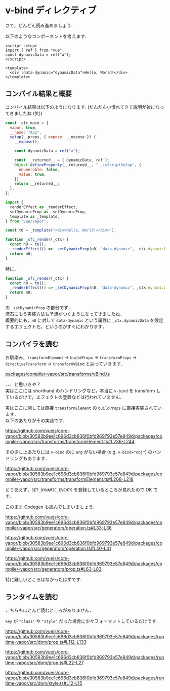 # v-bind ディレクティブ

さて，どんどん読み進めましょう．

以下のようなコンポーネントを考えます．

```vue
<script setup>
import { ref } from "vue";
const dynamicData = ref("a");
</script>

<template>
  <div :data-dynamic="dynamicData">Hello, World!</div>
</template>
```

## コンパイル結果と概要

コンパイル結果は以下のようになります. (だんだん小慣れてきて説明が雑になってきましたね (笑))

```js
const _sfc_main = {
  vapor: true,
  __name: "App",
  setup(__props, { expose: __expose }) {
    __expose();

    const dynamicData = ref("a");

    const __returned__ = { dynamicData, ref };
    Object.defineProperty(__returned__, "__isScriptSetup", {
      enumerable: false,
      value: true,
    });
    return __returned__;
  },
};

import {
  renderEffect as _renderEffect,
  setDynamicProp as _setDynamicProp,
  template as _template,
} from "vue/vapor";

const t0 = _template("<div>Hello, World!</div>");

function _sfc_render(_ctx) {
  const n0 = t0();
  _renderEffect(() => _setDynamicProp(n0, "data-dynamic", _ctx.dynamicData));
  return n0;
}
```

特に，

```js
function _sfc_render(_ctx) {
  const n0 = t0();
  _renderEffect(() => _setDynamicProp(n0, "data-dynamic", _ctx.dynamicData));
  return n0;
}
```

の `_setDynamicProp` の部分です．\
流石にもう実装方法も予想がつくようになってきましたね．\
概要的にも，`n0` に対して `data-dynamic` という属性に `_ctx.dynamicData` を設定するエフェクトだ，というのがすぐにわかります．

## コンパイラを読む

お馴染み，`transformElement` -> `buildProps` -> `transformProps` -> `directiveTransform` -> `transformVBind` と辿っていきます．

[packages/compiler-vapor/src/transforms/vBind.ts](https://github.com/vuejs/core-vapor/blob/30583b9ee1c696d3cb836f0bfd969793e57e849d/packages/compiler-vapor/src/transforms/vBind.ts)

．．．と思いきや？\
実はここには shorthand のハンドリングなど，本当に `v-bind` を transform しているだけで，エフェクトの登録などは行われていません．

実はここに関しては直接 `transformElement` の `buildProps` に直接実装されています．\
以下のあたりがその実装です．

https://github.com/vuejs/core-vapor/blob/30583b9ee1c696d3cb836f0bfd969793e57e849d/packages/compiler-vapor/src/transforms/transformElement.ts#L236-L244

その少し上あたりには `v-bind` のに `arg` がない場合 (e.g. `v-bind="obj"`) のハンドリングもあります．

https://github.com/vuejs/core-vapor/blob/30583b9ee1c696d3cb836f0bfd969793e57e849d/packages/compiler-vapor/src/transforms/transformElement.ts#L208-L218

とりあえず，`SET_DYNAMIC_EVENTS` を登録しているところが見れたので OK です．

このまま Codegen も読んでしまいましょう．

https://github.com/vuejs/core-vapor/blob/30583b9ee1c696d3cb836f0bfd969793e57e849d/packages/compiler-vapor/src/generators/operation.ts#L33-L36

https://github.com/vuejs/core-vapor/blob/30583b9ee1c696d3cb836f0bfd969793e57e849d/packages/compiler-vapor/src/generators/operation.ts#L40-L41

https://github.com/vuejs/core-vapor/blob/30583b9ee1c696d3cb836f0bfd969793e57e849d/packages/compiler-vapor/src/generators/prop.ts#L63-L83

特に難しいところはなかったはずです．

## ランタイムを読む

こちらもほとんど読むところがありません．

`key` が `"class"` や `"style"` だった場合に少々フォーマットしているだけです．

https://github.com/vuejs/core-vapor/blob/30583b9ee1c696d3cb836f0bfd969793e57e849d/packages/runtime-vapor/src/dom/prop.ts#L112-L133

https://github.com/vuejs/core-vapor/blob/30583b9ee1c696d3cb836f0bfd969793e57e849d/packages/runtime-vapor/src/dom/prop.ts#L22-L27

https://github.com/vuejs/core-vapor/blob/30583b9ee1c696d3cb836f0bfd969793e57e849d/packages/runtime-vapor/src/dom/style.ts#L12-L15
